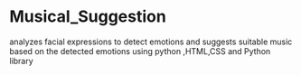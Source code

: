 # Musical_Suggestion
analyzes facial expressions to detect emotions and suggests suitable music based on the detected emotions using python ,HTML,CSS and Python library
